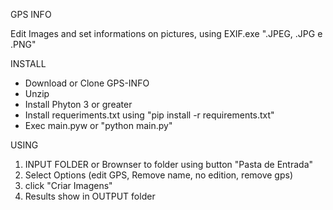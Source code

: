 GPS INFO

Edit Images and set informations on pictures, using EXIF.exe
".JPEG, .JPG e .PNG"

INSTALL

- Download or Clone GPS-INFO
- Unzip 
- Install Phyton 3 or greater
- Install requeriments.txt using "pip install -r requirements.txt"
- Exec main.pyw or "python main.py"

USING

1) INPUT FOLDER or Brownser to folder using button "Pasta de Entrada"
2) Select Options (edit GPS, Remove name, no edition, remove gps)
3) click "Criar Imagens"
4) Results show in OUTPUT folder

